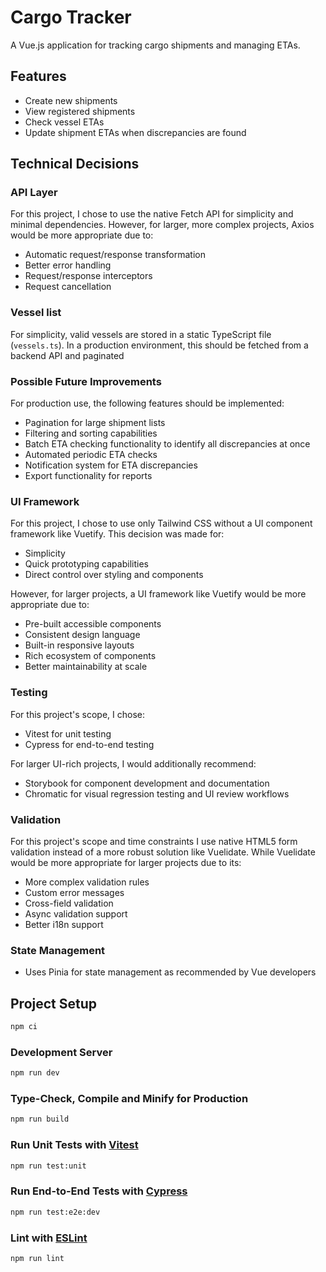 # Cargo Tracker

A Vue.js application for tracking cargo shipments and managing ETAs.

## Features
- Create new shipments
- View registered shipments
- Check vessel ETAs
- Update shipment ETAs when discrepancies are found

## Technical Decisions

### API Layer
For this project, I chose to use the native Fetch API for simplicity and minimal dependencies. However, for larger, more complex projects, Axios would be more appropriate due to:
- Automatic request/response transformation
- Better error handling
- Request/response interceptors
- Request cancellation

### Vessel list
For simplicity, valid vessels are stored in a static TypeScript file (`vessels.ts`). In a production environment, this should be fetched from a backend API and paginated

### Possible Future Improvements
For production use, the following features should be implemented:
- Pagination for large shipment lists
- Filtering and sorting capabilities
- Batch ETA checking functionality to identify all discrepancies at once
- Automated periodic ETA checks
- Notification system for ETA discrepancies
- Export functionality for reports

### UI Framework
For this project, I chose to use only Tailwind CSS without a UI component framework like Vuetify. This decision was made for:
- Simplicity
- Quick prototyping capabilities
- Direct control over styling and components

However, for larger projects, a UI framework like Vuetify would be more appropriate due to:
- Pre-built accessible components
- Consistent design language
- Built-in responsive layouts
- Rich ecosystem of components
- Better maintainability at scale

### Testing
For this project's scope, I chose:
- Vitest for unit testing
- Cypress for end-to-end testing

For larger UI-rich projects, I would additionally recommend:
- Storybook for component development and documentation
- Chromatic for visual regression testing and UI review workflows

### Validation
For this project's scope and time constraints I use native HTML5 form validation instead of a more robust solution like Vuelidate. While Vuelidate would be more appropriate for larger projects due to its:
- More complex validation rules
- Custom error messages
- Cross-field validation
- Async validation support
- Better i18n support

### State Management
- Uses Pinia for state management as recommended by Vue developers

## Project Setup

```sh
npm ci
```

### Development Server

```sh
npm run dev
```

### Type-Check, Compile and Minify for Production

```sh
npm run build
```

### Run Unit Tests with [Vitest](https://vitest.dev/)

```sh
npm run test:unit
```

### Run End-to-End Tests with [Cypress](https://www.cypress.io/)

```sh
npm run test:e2e:dev
```

### Lint with [ESLint](https://eslint.org/)

```sh
npm run lint
```
